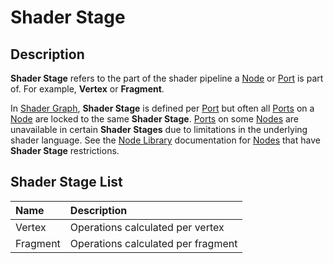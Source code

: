# Shader Stage

## Description

**Shader Stage** refers to the part of the shader pipeline a [Node](Node.md) or [Port](Port.md) is part of. For example, **Vertex** or **Fragment**.

In [Shader Graph](Shader-Graph.md), **Shader Stage** is defined per [Port](Port.md) but often all [Ports](Port.md) on a [Node](Node.md) are locked to the same **Shader Stage**.  [Ports](Port.md) on some [Nodes](Node.md) are unavailable in certain **Shader Stages** due to limitations in the underlying shader language. See the [Node Library](Node-Library.md) documentation for [Nodes](Node.md) that have **Shader Stage** restrictions.

## Shader Stage List

| Name        | Description                        |
|:------------|:-----------------------------------|
| Vertex      | Operations calculated per vertex   |
| Fragment    | Operations calculated per fragment |

